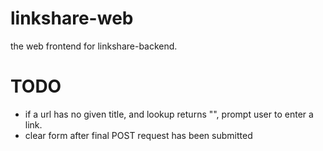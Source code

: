 linkshare-web
=============

the web frontend for linkshare-backend.

TODO
====

* if a url has no given title, and lookup returns "", prompt user to enter a link.
* clear form after final POST request has been submitted
